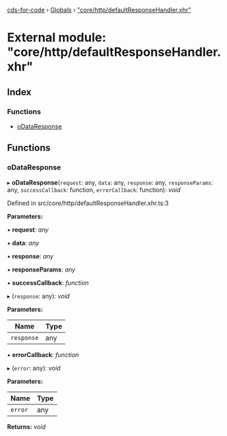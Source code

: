 [cds-for-code](../README.md) › [Globals](../globals.md) › ["core/http/defaultResponseHandler.xhr"](_core_http_defaultresponsehandler_xhr_.md)

# External module: "core/http/defaultResponseHandler.xhr"

## Index

### Functions

* [oDataResponse](_core_http_defaultresponsehandler_xhr_.md#odataresponse)

## Functions

###  oDataResponse

▸ **oDataResponse**(`request`: any, `data`: any, `response`: any, `responseParams`: any, `successCallback`: function, `errorCallback`: function): *void*

Defined in src/core/http/defaultResponseHandler.xhr.ts:3

**Parameters:**

▪ **request**: *any*

▪ **data**: *any*

▪ **response**: *any*

▪ **responseParams**: *any*

▪ **successCallback**: *function*

▸ (`response`: any): *void*

**Parameters:**

Name | Type |
------ | ------ |
`response` | any |

▪ **errorCallback**: *function*

▸ (`error`: any): *void*

**Parameters:**

Name | Type |
------ | ------ |
`error` | any |

**Returns:** *void*
